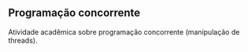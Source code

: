 ## Programação concorrente

Atividade acadêmica sobre programação concorrente (manipulação de threads).
